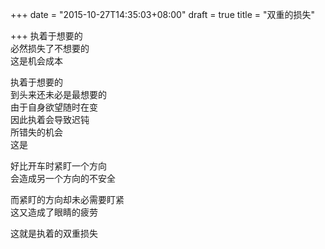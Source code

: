 +++
date = "2015-10-27T14:35:03+08:00"
draft = true
title = "双重的损失"

+++
执着于想要的  
必然损失了不想要的  
这是机会成本  
  
执着于想要的  
到头来还未必是最想要的  
由于自身欲望随时在变  
因此执着会导致迟钝    
所错失的机会  
这是  
  
好比开车时紧盯一个方向  
会造成另一个方向的不安全  
  
而紧盯的方向却未必需要盯紧  
这又造成了眼睛的疲劳  
  
这就是执着的双重损失  